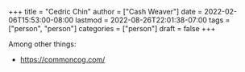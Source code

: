 +++
title = "Cedric Chin"
author = ["Cash Weaver"]
date = 2022-02-06T15:53:00-08:00
lastmod = 2022-08-26T22:01:38-07:00
tags = ["person", "person"]
categories = ["person"]
draft = false
+++

Among other things:

-   <https://commoncog.com/>
